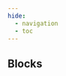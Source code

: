 ```yaml
---
hide:
  - navigation
  - toc
---
```

<script src="https://cdnjs.cloudflare.com/ajax/libs/dompurify/3.0.8/purify.min.js"></script>
<link rel="stylesheet" href="/styles/workflows.css">
<script src="/javascript/workflows.js"></script>
<section class="mdx-container portfolio-section">
  <div class="md-grid md-typeset">
    <div class="text-center">
      <h1>Blocks</h1>
    </div>
    <div class="custom-grid">
<!--- AUTOGENERATED_BLOCKS_LIST -->
<p class="card block-card" data-url="detections_consensus" data-name="Detections Consensus" data-desc="Combine predictions from multiple detections models to make a decision about object presence." data-labels="FUSION, APACHE-2.0" data-author="dummy"></p>
<p class="card block-card" data-url="clip_comparison" data-name="Clip Comparison" data-desc="Compare CLIP image and text embeddings." data-labels="MODEL, APACHE-2.0" data-author="dummy"></p>
<p class="card block-card" data-url="lmm" data-name="LMM" data-desc="Run a large multimodal model such as ChatGPT-4v or CogVLM." data-labels="MODEL, APACHE-2.0" data-author="dummy"></p>
<p class="card block-card" data-url="lmm_for_classification" data-name="LMM For Classification" data-desc="Run a large multimodal model such as ChatGPT-4v or CogVLM for classification." data-labels="MODEL, APACHE-2.0" data-author="dummy"></p>
<p class="card block-card" data-url="open_ai" data-name="OpenAI" data-desc="Run OpenAI's GPT-4 with Vision" data-labels="MODEL, APACHE-2.0" data-author="dummy"></p>
<p class="card block-card" data-url="cog_vlm" data-name="CogVLM" data-desc="Run a self-hosted vision language model" data-labels="MODEL, APACHE-2.0" data-author="dummy"></p>
<p class="card block-card" data-url="ocr_model" data-name="OCR Model" data-desc="Extract text from an image using optical character recognition." data-labels="MODEL, APACHE-2.0" data-author="dummy"></p>
<p class="card block-card" data-url="yolo_world_model" data-name="YOLO-World Model" data-desc="Run a zero-shot object detection model." data-labels="MODEL, APACHE-2.0" data-author="dummy"></p>
<p class="card block-card" data-url="instance_segmentation_model" data-name="Instance Segmentation Model" data-desc="Predict the shape, size, and location of objects." data-labels="MODEL, APACHE-2.0" data-author="dummy"></p>
<p class="card block-card" data-url="keypoint_detection_model" data-name="Keypoint Detection Model" data-desc="Predict skeletons on objects." data-labels="MODEL, APACHE-2.0" data-author="dummy"></p>
<p class="card block-card" data-url="single_label_classification_model" data-name="Single-Label Classification Model" data-desc="Apply a single tag to an image." data-labels="MODEL, APACHE-2.0" data-author="dummy"></p>
<p class="card block-card" data-url="multi_label_classification_model" data-name="Multi-Label Classification Model" data-desc="Apply multiple tags to an image." data-labels="MODEL, APACHE-2.0" data-author="dummy"></p>
<p class="card block-card" data-url="object_detection_model" data-name="Object Detection Model" data-desc="Predict the location of objects with bounding boxes." data-labels="MODEL, APACHE-2.0" data-author="dummy"></p>
<p class="card block-card" data-url="barcode_detection" data-name="Barcode Detection" data-desc="Detect and read barcodes in an image." data-labels="MODEL, APACHE-2.0" data-author="dummy"></p>
<p class="card block-card" data-url="qr_code_detection" data-name="QR Code Detection" data-desc="Detect and read QR codes in an image." data-labels="MODEL, APACHE-2.0" data-author="dummy"></p>
<p class="card block-card" data-url="absolute_static_crop" data-name="Absolute Static Crop" data-desc="Crop an image using fixed pixel coordinates." data-labels="TRANSFORMATION, APACHE-2.0" data-author="dummy"></p>
<p class="card block-card" data-url="dynamic_crop" data-name="Dynamic Crop" data-desc="Crop an image using bounding boxes from a detection model." data-labels="TRANSFORMATION, APACHE-2.0" data-author="dummy"></p>
<p class="card block-card" data-url="detections_filter" data-name="Detections Filter" data-desc="Conditionally filter out model predictions." data-labels="TRANSFORMATION, APACHE-2.0" data-author="dummy"></p>
<p class="card block-card" data-url="detection_offset" data-name="Detection Offset" data-desc="Apply a padding around the width and height of detections." data-labels="TRANSFORMATION, APACHE-2.0" data-author="dummy"></p>
<p class="card block-card" data-url="relative_static_crop" data-name="Relative Static Crop" data-desc="Crop an image proportional (%) to its dimensions." data-labels="TRANSFORMATION, APACHE-2.0" data-author="dummy"></p>
<p class="card block-card" data-url="detections_transformation" data-name="Detections Transformation" data-desc="Apply transformations on detected bounding boxes." data-labels="TRANSFORMATION, APACHE-2.0" data-author="dummy"></p>
<p class="card block-card" data-url="roboflow_dataset_upload" data-name="Roboflow Dataset Upload" data-desc="Save images and predictions in your Roboflow Dataset" data-labels="SINK, APACHE-2.0" data-author="dummy"></p>
<p class="card block-card" data-url="continue_if" data-name="Continue If" data-desc="Conditionally stop execution of a branch." data-labels="FLOW_CONTROL, APACHE-2.0" data-author="dummy"></p>
<p class="card block-card" data-url="perspective_correction" data-name="Perspective Correction" data-desc="Correct coordinates of detections from plane defined by given polygon to straight rectangular plane of given width and height" data-labels="TRANSFORMATION, APACHE-2.0" data-author="dummy"></p>
<p class="card block-card" data-url="dynamic_zone" data-name="Dynamic Zone" data-desc="Simplify polygons so they are geometrically convex and simplify them to contain only requested amount of vertices" data-labels="TRANSFORMATION, APACHE-2.0" data-author="dummy"></p>
<p class="card block-card" data-url="detections_classes_replacement" data-name="Detections Classes Replacement" data-desc="Replaces classes of detections with classes predicted by a chained classification model" data-labels="FUSION, APACHE-2.0" data-author="dummy"></p>
<p class="card block-card" data-url="expression" data-name="Expression" data-desc="Creates specific output based on defined input variables and configured rules." data-labels="FORMATTER, APACHE-2.0" data-author="dummy"></p>
<p class="card block-card" data-url="property_definition" data-name="Property Definition" data-desc="Define a field using properties from previous workflow steps." data-labels="FORMATTER, APACHE-2.0" data-author="dummy"></p>
<p class="card block-card" data-url="dimension_collapse" data-name="Dimension Collapse" data-desc="Collapses dimensionality level by aggregation of nested data into list" data-labels="FUSION, APACHE-2.0" data-author="dummy"></p>
<p class="card block-card" data-url="first_non_empty_or_default" data-name="First Non Empty Or Default" data-desc="Takes first non-empty data element or default" data-labels="FORMATTER, APACHE-2.0" data-author="dummy"></p>
<p class="card block-card" data-url="background_color_visualization" data-name="Background Color Visualization" data-desc="Paints a mask over all areas outside of detected regions in an image." data-labels="VISUALIZATION, APACHE-2.0" data-author="dummy"></p>
<p class="card block-card" data-url="blur_visualization" data-name="Blur Visualization" data-desc="Blurs detected objects in an image." data-labels="VISUALIZATION, APACHE-2.0" data-author="dummy"></p>
<p class="card block-card" data-url="bounding_box_visualization" data-name="Bounding Box Visualization" data-desc="Draws a box around detected objects in an image." data-labels="VISUALIZATION, APACHE-2.0" data-author="dummy"></p>
<p class="card block-card" data-url="circle_visualization" data-name="Circle Visualization" data-desc="Draws a circle around detected objects in an image." data-labels="VISUALIZATION, APACHE-2.0" data-author="dummy"></p>
<p class="card block-card" data-url="color_visualization" data-name="Color Visualization" data-desc="Paints a solid color on detected objects in an image." data-labels="VISUALIZATION, APACHE-2.0" data-author="dummy"></p>
<p class="card block-card" data-url="corner_visualization" data-name="Corner Visualization" data-desc="Draws the corners of detected objects in an image." data-labels="VISUALIZATION, APACHE-2.0" data-author="dummy"></p>
<p class="card block-card" data-url="crop_visualization" data-name="Crop Visualization" data-desc="Draws scaled up crops of detections on the scene." data-labels="VISUALIZATION, APACHE-2.0" data-author="dummy"></p>
<p class="card block-card" data-url="dot_visualization" data-name="Dot Visualization" data-desc="Draws dots on an image at specific coordinates based on provided detections." data-labels="VISUALIZATION, APACHE-2.0" data-author="dummy"></p>
<p class="card block-card" data-url="ellipse_visualization" data-name="Ellipse Visualization" data-desc="Draws ellipses that highlight detected objects in an image." data-labels="VISUALIZATION, APACHE-2.0" data-author="dummy"></p>
<p class="card block-card" data-url="halo_visualization" data-name="Halo Visualization" data-desc="Paints a halo around detected objects in an image." data-labels="VISUALIZATION, APACHE-2.0" data-author="dummy"></p>
<p class="card block-card" data-url="label_visualization" data-name="Label Visualization" data-desc="Draws labels on an image at specific coordinates based on provided detections." data-labels="VISUALIZATION, APACHE-2.0" data-author="dummy"></p>
<p class="card block-card" data-url="mask_visualization" data-name="Mask Visualization" data-desc="Paints a mask over detected objects in an image." data-labels="VISUALIZATION, APACHE-2.0" data-author="dummy"></p>
<p class="card block-card" data-url="pixelate_visualization" data-name="Pixelate Visualization" data-desc="Pixelates detected objects in an image." data-labels="VISUALIZATION, APACHE-2.0" data-author="dummy"></p>
<p class="card block-card" data-url="polygon_visualization" data-name="Polygon Visualization" data-desc="Draws a polygon around detected objects in an image." data-labels="VISUALIZATION, APACHE-2.0" data-author="dummy"></p>
<p class="card block-card" data-url="triangle_visualization" data-name="Triangle Visualization" data-desc="Draws triangle markers on an image at specific coordinates based on provided detections." data-labels="VISUALIZATION, APACHE-2.0" data-author="dummy"></p>
<p class="card block-card" data-url="roboflow_custom_metadata" data-name="Roboflow Custom Metadata" data-desc="Add custom metadata to Roboflow Model Monitoring dashboard" data-labels="SINK, APACHE-2.0" data-author="dummy"></p>
<!--- AUTOGENERATED_BLOCKS_LIST -->
    </div>
  </div>
</section>
